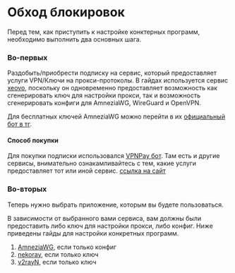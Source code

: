 # Обход блокировок

Перед тем, как приступить к настройке конктерных программ, необходимо выполнить два основных шага. 

### Во-первых
Раздобыть/приобрести подписку на сервис, который предоставляет услуги VPN/Ключи на прокси-протоколы.
В гайдах используется сервис [xeovo](https://xeovo.com/), поскольку он одновременно предоставляет возможность как сгенерировать ключ для настройки прокси, так и возможность сгенерировать конфиги для AmneziaWG, WireGuard и OpenVPN. 

Для бесплатных ключей AmneziaWG можно перейти в их [официальный бот в тг](https://t.me/free_vpn_amnezia_bot).

#### Способ покупки
Для покупки подписки использовался [VPNPay бот](https://t.me/vpnpayio_bot). Там есть и другие сервисы, внимательно ознакамливайтесь с тем, какие услуги предоставляет тот или иной сервис. [ссылка на сайт](https://vpnpay.io/ru/)

### Во-вторых

Теперь нужно выбрать приложение, которым вы будете пользоваться. 

В зависимости от выбранного вами сервиса, вам должны были предоставить либо ключ для настройки прокси, либо конфиг. Ниже приведены гайды для настройки конкретных программ.

1. [AmneziaWG](https://github.com/oreshkin75/discord_unblock/blob/main/AmneziaWG/README.md), если только конфиг
2. [nekoray](https://github.com/oreshkin75/discord_unblock/blob/main/nekoray/readme.md), если только ключ
3. [v2rayN](https://github.com/oreshkin75/discord_unblock/blob/main/v2rayN/readme.md), если только ключ
